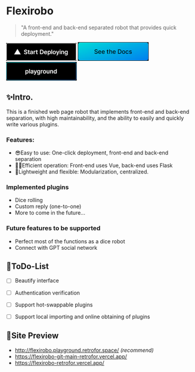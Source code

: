 # Flexirobo

> "A front-end and back-end separated robot that provides quick deployment."

<a style="text-decoration:none" href="https://vercel.com/new/clone?repository-url=https://github.com/retrofor/Flexirobo" target="_blank">
    <img src="./assets/vercel.png" alt="Website">
</a>

<a style="text-decoration:none" href="https://flexirobo.retrofor.space" target="_blank">
    <img src="./assets/Docs.png" alt="Website">
</a>

<a style="text-decoration:none" href="https://flexirobo.playground.retrofor.space" target="_blank">
    <img src="./assets/playground.png" alt="Website">
</a>

## ✨Intro.

This is a finished web page robot that implements front-end and back-end separation, with high maintainability, and the ability to easily and quickly write various plugins.


### Features:

- 😎Easy to use: One-click deployment, front-end and back-end separation
- 🐱‍🏍Efficient operation: Front-end uses Vue, back-end uses Flask
- 💎Lightweight and flexible: Modularization, centralized.


### Implemented plugins

- Dice rolling
- Custom reply (one-to-one)
- More to come in the future...

### Future features to be supported

- Perfect most of the functions as a dice robot
- Connect with GPT social network


## 📌ToDo-List

- [ ] Beautify interface
- [ ] Authentication verification
- [ ] Support hot-swappable plugins
- [ ] Support local importing and online obtaining of plugins


## 🌈Site Preview

- <http://flexirobo.playground.retrofor.space/> _(recommend)_
- <https://flexirobo-git-main-retrofor.vercel.app/>
- <https://flexirobo-retrofor.vercel.app/>
